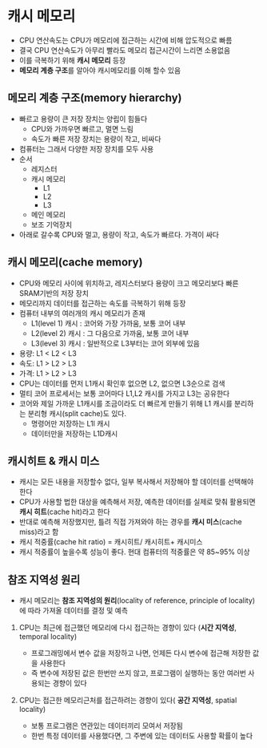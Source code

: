 # 캐시 메모리

- CPU 연산속도는 CPU가 메모리에 접근하는 시간에 비해 압도적으로 빠름
- 결국 CPU 연산속도가 아무리 빨라도 메모리 접근시간이 느리면 소용없음
- 이를 극복하기 위해 **캐시 메모리** 등장
- **메모리 계층 구조**를 알아야 캐시메모리를 이해 할수 있음

## 메모리 계층 구조(memory hierarchy)

- 빠르고 용량이 큰 저장 장치는 양립이 힘들다
  - CPU와 가까우면 빠르고, 멀면 느림
  - 속도가 빠른 저장 장치는 용량이 작고, 비싸다
- 컴퓨터는 그래서 다양한 저장 장치를 모두 사용
- 순서
  - 레지스터
  - 캐시 메모리
    - L1
    - L2
    - L3
  - 메인 메모리
  - 보조 기억장치
- 아래로 갈수록 CPU와 멀고, 용량이 작고, 속도가 빠르다. 가격이 싸다

## 캐시 메모리(cache memory)

- CPU와 메모리 사이에 위치하고, 레지스터보다 용량이 크고 메모리보다 빠른 SRAM기반의 저장 장치
- 메모리까지 데이터를 접근하는 속도를 극복하기 위해 등장
- 컴퓨터 내부의 여러개의 캐시 메모리가 존재
  - L1(level 1) 캐시 : 코어와 가장 가까움, 보통 코어 내부
  - L2(level 2) 캐시 : 그 다음으로 가까움, 보통 코어 내부
  - L3(level 3) 캐시 : 일반적으로 L3부터는 코어 외부에 있음
- 용량: L1 < L2 < L3
- 속도: L1 > L2 > L3
- 가격: L1 > L2 > L3
- CPU는 데이터를 먼저 L1캐시 확인후 없으면 L2, 없으면 L3순으로 검색
- 멀티 코어 프로세서는 보통 코어마다 L1,L2 캐시를 가지고 L3는 공유한다
- 코어와 제일 가까운 L1캐시를 조금이라도 더 빠르게 만들기 위해 L1 캐시를 분리하는 분리형 캐시(split cache)도 있다.
  - 명령어만 저장하는 L1l 캐시
  - 데이터만을 저장하는 L1D캐시

## 캐시히트 & 캐시 미스

- 캐시는 모든 내용을 저장할수 없다, 일부 복사해서 저장해야 할 데이터를 선택해야한다
- CPU가 사용할 법한 대상을 예측해서 저장, 예측한 데이터를 실제로 맞춰 활용되면 **캐시 히트**(cache hit)라고 한다
- 반대로 예측해 저장했지만, 틀려 직접 가져와야 하는 경우를 **캐시 미스**(cache miss)라고 함
- 캐시 적중률(cache hit ratio) = 캐시히트/ 캐시히트+ 캐시미스
- 캐시 적중률이 높을수록 성능이 좋다. 현대 컴퓨터의 적중률은 약 85~95% 이상

## 참조 지역성 원리

- 캐시 메모리는 **참조 지역성의 원리**(locality of reference, principle of locality)에 따라 가져올 데이터를 결정 및 예측

1. CPU는 최근에 접근했던 메모리에 다시 접근하는 경향이 있다 (**시간 지역성**, temporal locality)

   - 프로그래밍에서 변수 값을 저장하고 나면, 언제든 다시 변수에 접근해 저장한 값을 사용한다
   - 즉 변수에 저장된 값은 한번만 쓰지 않고, 프로그램이 실행하는 동안 여러번 사용되는 경향이 있다

2. CPU는 접근한 메모리근처를 접근하려는 경향이 있다( **공간 지역성**, spatial locality)

   - 보통 프로그램은 연관있는 데이터끼리 모여서 저장됨
   - 한번 특정 데이터를 사용했다면, 그 주변에 있는 데이터도 사용할 확률이 높다
